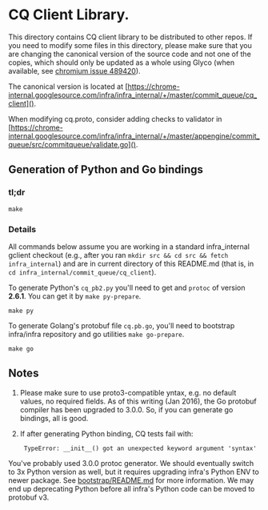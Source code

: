 # CQ Client Library.

This directory contains CQ client library to be distributed to other repos. If
you need to modify some files in this directory, please make sure that you are
changing the canonical version of the source code and not one of the copies,
which should only be updated as a whole using Glyco (when available, see
[chromium issue 489420](http://crbug.com/489420)).

The canonical version is located at
[https://chrome-internal.googlesource.com/infra/infra_internal/+/master/commit_queue/cq_client]().

When modifying cq.proto, consider adding checks to validator in
[https://chrome-internal.googlesource.com/infra/infra_internal/+/master/appengine/commit_queue/src/commitqueue/validate.go]().


## Generation of Python and Go bindings

### tl;dr
  
    make


### Details

All commands below assume you are working in a standard infra_internal gclient
checkout (e.g., after you ran `mkdir src && cd src && fetch infra_internal`) and
are in current directory of this README.md (that is, in
`cd infra_internal/commit_queue/cq_client`).

To generate Python's `cq_pb2.py` you'll need to get and `protoc` of version
**2.6.1**. You can get it by `make py-prepare`.
    
    make py

To generate Golang's protobuf file `cq.pb.go`, you'll need to bootstrap
infra/infra repository and go utilities `make go-prepare`.

    make go

## Notes

1. Please make sure to use proto3-compatible yntax, e.g. no default
values, no required fields. As of this writing (Jan 2016),
the Go protobuf compiler has been upgraded to 3.0.0. So, if you can generate go
bindings, all is good.

2. If after generating Python binding, CQ tests fail with:

        TypeError: __init__() got an unexpected keyword argument 'syntax'

You've probably used 3.0.0 protoc generator. We should eventually switch to 3x
Python version as well, but it requires upgrading infra's Python ENV to newer
package. See [bootstrap/README.md](../../bootstrap/README.md) for more
information.  We may end up deprecating Python before all infra's Python code
can be moved to protobuf v3.
